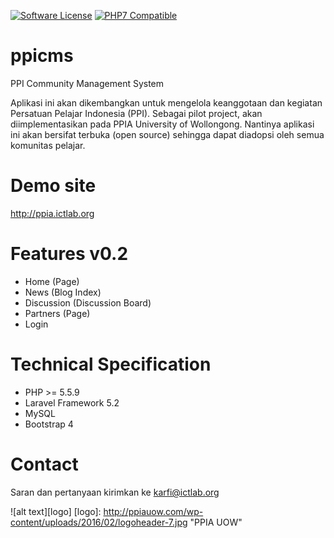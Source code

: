 [![Software License](https://img.shields.io/badge/license-MIT-brightgreen.svg?style=flat-square)](LICENSE.md)
[![PHP7 Compatible](https://img.shields.io/badge/php-7-green.svg?style=flat-square)](https://packagist.org/packages/asgardcms/platform)

# ppicms
PPI Community Management System

Aplikasi ini akan dikembangkan untuk mengelola keanggotaan dan kegiatan Persatuan Pelajar Indonesia (PPI). Sebagai pilot project, akan diimplementasikan pada PPIA University of Wollongong. Nantinya aplikasi ini akan bersifat terbuka (open source) sehingga dapat diadopsi oleh semua komunitas pelajar.

# Demo site

http://ppia.ictlab.org

# Features v0.2

+ Home (Page)
+ News (Blog Index)
+ Discussion (Discussion Board)
+ Partners (Page)
+ Login 

# Technical Specification

+ PHP >= 5.5.9
+ Laravel Framework 5.2
+ MySQL
+ Bootstrap 4

# Contact

Saran dan pertanyaan kirimkan ke <karfi@ictlab.org>

![alt text][logo]
[logo]: http://ppiauow.com/wp-content/uploads/2016/02/logoheader-7.jpg "PPIA UOW"
